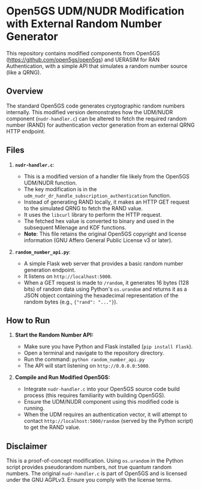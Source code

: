 

# Open5GS UDM/NUDR Modification with External Random Number Generator

This repository contains modified components from Open5GS (https://github.com/open5gs/open5gs) and UERASIM for RAN Authentication, with a simple API that simulates a random number source (like a QRNG).

## Overview

The standard Open5GS code generates cryptographic random numbers internally. This modified version demonstrates how the UDM/NUDR component (`nudr-handler.c`) can be altered to fetch the required random number (RAND) for authentication vector generation from an external QRNG HTTP endpoint.

## Files

1.  **`nudr-handler.c`**:
    * This is a modified version of a handler file likely from the Open5GS UDM/NUDR function.
    * The key modification is in the `udm_nudr_dr_handle_subscription_authentication` function.
    * Instead of generating RAND locally, it makes an HTTP GET request to the simulated QRNG to fetch the RAND value.
    * It uses the `libcurl` library to perform the HTTP request.
    * The fetched hex value is converted to binary and used in the subsequent Milenage and KDF functions.
    * **Note**: This file retains the original Open5GS copyright and license information (GNU Affero General Public License v3 or later).

2.  **`random_number_api.py`**:
    * A simple Flask web server that provides a basic random number generation endpoint.
    * It listens on `http://localhost:5000`.
    * When a GET request is made to `/random`, it generates 16 bytes (128 bits) of random data using Python's `os.urandom` and returns it as a JSON object containing the hexadecimal representation of the random bytes (e.g., `{"rand": "..."}`).

## How to Run

1.  **Start the Random Number API:**
    * Make sure you have Python and Flask installed (`pip install Flask`).
    * Open a terminal and navigate to the repository directory.
    * Run the command: `python random_number_api.py`
    * The API will start listening on `http://0.0.0.0:5000`.

2.  **Compile and Run Modified Open5GS:**
    * Integrate `nudr-handler.c` into your Open5GS source code build process (this requires familiarity with building Open5GS).
    * Ensure the UDM/NUDR component using this modified code is running.
    * When the UDM requires an authentication vector, it will attempt to contact `http://localhost:5000/random` (served by the Python script) to get the RAND value.

## Disclaimer

This is a proof-of-concept modification. Using `os.urandom` in the Python script provides pseudorandom numbers, not true quantum random numbers. The original `nudr-handler.c` is part of Open5GS and is licensed under the GNU AGPLv3. Ensure you comply with the license terms.
